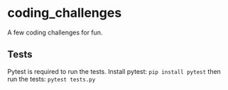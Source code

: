 # coding_challenges
A few coding challenges for fun.

## Tests
Pytest is required to run the tests.
Install pytest: `pip install pytest` then run the tests: `pytest tests.py`
